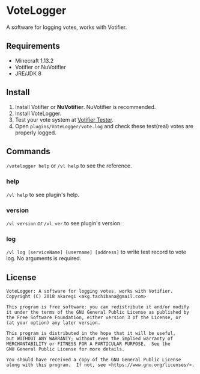 # VoteLogger

A software for logging votes, works with Votifier.

## Requirements

* Minecraft 1.13.2
* Votifier or NuVotifier
* JRE/JDK 8

## Install

1. Install Votifier or **NuVotifier**. NuVotifier is recommended.
1. Install VoteLogger.
1. Test your vote system at [Votifier Tester](https://mctools.org/votifier-tester).
1. Open `plugins/VoteLogger/vote.log` and check these test(real) votes are properly logged.

## Commands

`/votelogger help` or `/vl help` to see the reference.

### help

`/vl help` to see plugin's help.

### version

`/vl version` or `/vl ver` to see plugin's version.

### log

`/vl log [serviceName] [username] [address]` to write test record to vote log. No arguments is required.


## License

```text
VoteLogger: A software for logging votes, works with Votifier.
Copyright (C) 2018 akaregi <akg.tachibana@gmail.com>

This program is free software: you can redistribute it and/or modify
it under the terms of the GNU General Public License as published by
the Free Software Foundation, either version 3 of the License, or
(at your option) any later version.

This program is distributed in the hope that it will be useful,
but WITHOUT ANY WARRANTY; without even the implied warranty of
MERCHANTABILITY or FITNESS FOR A PARTICULAR PURPOSE.  See the
GNU General Public License for more details.

You should have received a copy of the GNU General Public License
along with this program.  If not, see <https://www.gnu.org/licenses/>.
 ```
